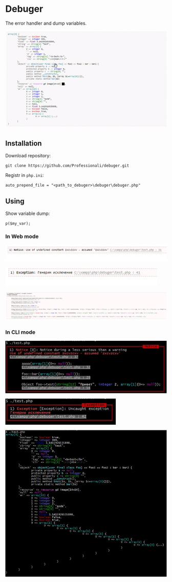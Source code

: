 Debuger
=======

The error handler and dump variables.

![function p()](docs/web-p.gif)

## Installation

Download repository:

    git clone https://github.com/Professionali/debuger.git

Registr in `php.ini`:

    auto_prepend_file = "<path_to_debuger>\debuger\debuger.php"


## Using

Show variable dump:

    p($my_var);

### In Web mode

![notice in web](docs/web-notice.jpg)

![exception in web](docs/web-exception.jpg)

![exception trace in web](docs/web-exception-trace.jpg)

### In CLI mode

![notice in cli](docs/cli-notice.jpg)

![exception in cli](docs/cli-exception.jpg)

![function p() in cli](docs/cli-p.jpg)
